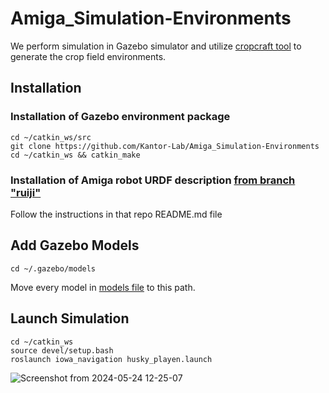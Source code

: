 # Amiga_Simulation-Environments

We perform simulation in Gazebo simulator and utilize [cropcraft tool](https://github.com/Romea/cropcraft) to generate the crop field environments.

## Installation
### Installation of Gazebo environment package
```
cd ~/catkin_ws/src
git clone https://github.com/Kantor-Lab/Amiga_Simulation-Environments
cd ~/catkin_ws && catkin_make
```
### Installation of Amiga robot URDF description [from branch "ruiji"](https://github.com/Kantor-Lab/amiga_cmu_description/tree/ruiji) 
Follow the instructions in that repo README.md file

## Add Gazebo Models
```
cd ~/.gazebo/models
```
Move every model in [models file](https://github.com/Kantor-Lab/Amiga_Simulation-Environments/tree/main/models) to this path. 

## Launch Simulation
```
cd ~/catkin_ws
source devel/setup.bash
roslaunch iowa_navigation husky_playen.launch
```
![Screenshot from 2024-05-24 12-25-07](https://github.com/Kantor-Lab/Amiga_Simulation-Environments/assets/78890103/ab9237cd-536f-40e0-8a37-5a73b460de1d)
